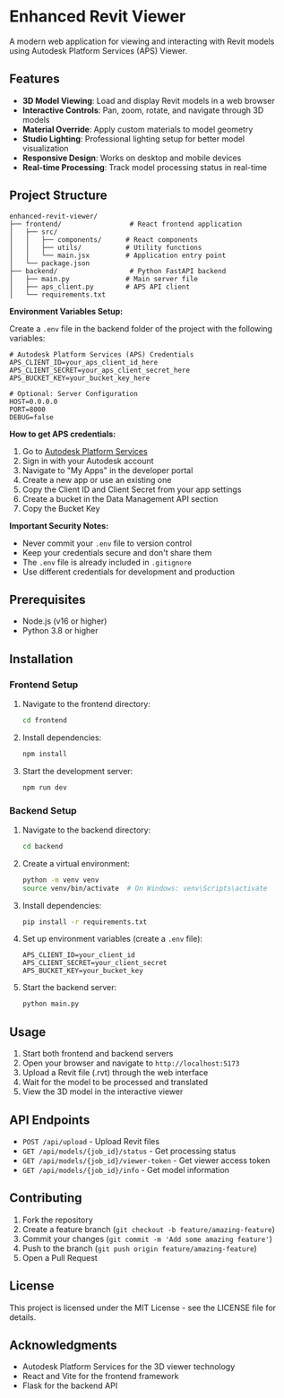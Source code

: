# Enhanced Revit Viewer

A modern web application for viewing and interacting with Revit models using Autodesk Platform Services (APS) Viewer.

## Features

- **3D Model Viewing**: Load and display Revit models in a web browser
- **Interactive Controls**: Pan, zoom, rotate, and navigate through 3D models
- **Material Override**: Apply custom materials to model geometry
- **Studio Lighting**: Professional lighting setup for better model visualization
- **Responsive Design**: Works on desktop and mobile devices
- **Real-time Processing**: Track model processing status in real-time

## Project Structure

```
enhanced-revit-viewer/
├── frontend/                 # React frontend application
│   ├── src/
│   │   ├── components/      # React components
│   │   ├── utils/           # Utility functions
│   │   └── main.jsx         # Application entry point
│   └── package.json
├── backend/                  # Python FastAPI backend
│   ├── main.py              # Main server file
│   ├── aps_client.py        # APS API client
│   └── requirements.txt

```
   **Environment Variables Setup:**
   
   Create a `.env` file in the backend folder of the project with the following variables:
   
   ```env
   # Autodesk Platform Services (APS) Credentials
   APS_CLIENT_ID=your_aps_client_id_here
   APS_CLIENT_SECRET=your_aps_client_secret_here
   APS_BUCKET_KEY=your_bucket_key_here
   
   # Optional: Server Configuration
   HOST=0.0.0.0
   PORT=8000
   DEBUG=false
   ```
   
   **How to get APS credentials:**
   
   1. Go to [Autodesk Platform Services](https://platform.autodesk.com/)
   2. Sign in with your Autodesk account
   3. Navigate to "My Apps" in the developer portal
   4. Create a new app or use an existing one
   5. Copy the Client ID and Client Secret from your app settings
   6. Create a bucket in the Data Management API section
   7. Copy the Bucket Key
   
   **Important Security Notes:**
   - Never commit your `.env` file to version control
   - Keep your credentials secure and don't share them
   - The `.env` file is already included in `.gitignore`
   - Use different credentials for development and production
     
## Prerequisites

- Node.js (v16 or higher)
- Python 3.8 or higher


## Installation

### Frontend Setup

1. Navigate to the frontend directory:
   ```bash
   cd frontend
   ```

2. Install dependencies:
   ```bash
   npm install
   ```

3. Start the development server:
   ```bash
   npm run dev
   ```

### Backend Setup

1. Navigate to the backend directory:
   ```bash
   cd backend
   ```

2. Create a virtual environment:
   ```bash
   python -m venv venv
   source venv/bin/activate  # On Windows: venv\Scripts\activate
   ```

3. Install dependencies:
   ```bash
   pip install -r requirements.txt
   ```

4. Set up environment variables (create a `.env` file):
   ```
   APS_CLIENT_ID=your_client_id
   APS_CLIENT_SECRET=your_client_secret
   APS_BUCKET_KEY=your_bucket_key
   ```

5. Start the backend server:
   ```bash
   python main.py
   ```

## Usage

1. Start both frontend and backend servers
2. Open your browser and navigate to `http://localhost:5173`
3. Upload a Revit file (.rvt) through the web interface
4. Wait for the model to be processed and translated
5. View the 3D model in the interactive viewer

## API Endpoints

- `POST /api/upload` - Upload Revit files
- `GET /api/models/{job_id}/status` - Get processing status
- `GET /api/models/{job_id}/viewer-token` - Get viewer access token
- `GET /api/models/{job_id}/info` - Get model information


## Contributing

1. Fork the repository
2. Create a feature branch (`git checkout -b feature/amazing-feature`)
3. Commit your changes (`git commit -m 'Add some amazing feature'`)
4. Push to the branch (`git push origin feature/amazing-feature`)
5. Open a Pull Request

## License

This project is licensed under the MIT License - see the LICENSE file for details.

## Acknowledgments

- Autodesk Platform Services for the 3D viewer technology
- React and Vite for the frontend framework
- Flask for the backend API 

